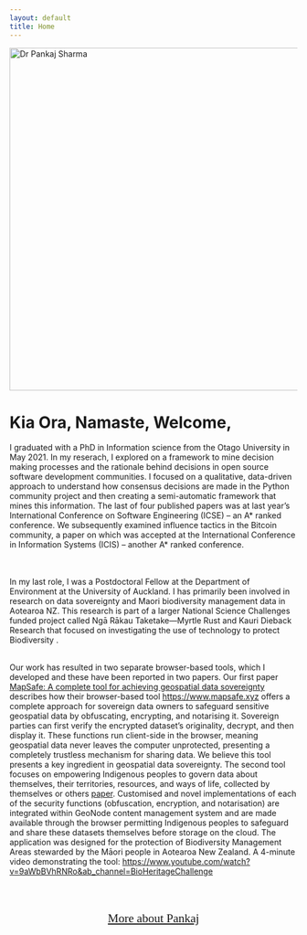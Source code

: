 ```yaml
---
layout: default
title: Home
---
```


<div class="container-fluid">
  <div class="row">
    <div class="col-sm-6">
      <img class="img-fluid" src="https://softwareinnovation.nz/wp-content/uploads/2024/05/image.png" alt="Dr Pankaj Sharma" width="555" height="600"><br>
    </div>
    <div class="col-sm-5">    
    <h1 class="text-primary">Kia Ora, Namaste, Welcome, </h1>

I graduated with a PhD in Information science from the Otago University in May 2021. In my reserach, I explored on a framework to mine decision making processes and the rationale behind decisions in open source software development communities. I focused on a qualitative, data-driven approach to understand how consensus decisions are made in the Python community project and then creating a semi-automatic framework that mines this information. The last of four published papers was at last year’s International Conference on Software Engineering (ICSE) – an A* ranked conference. We subsequently examined influence tactics in the Bitcoin community, a paper on which was accepted at the International Conference in Information Systems (ICIS) – another A* ranked conference.       
<br> <br>

In my last role, I was a Postdoctoral Fellow at the Department of Environment at the University of Auckland. I has primarily been involved in research on data sovereignty and Maori biodiversity management data in Aotearoa NZ. This research is part of a larger National Science Challenges funded project called Ngā Rākau Taketake—Myrtle Rust and Kauri Dieback Research that focused on investigating the use of technology to protect Biodiversity . <br> <br>

Our work has resulted in two separate browser-based tools, which I developed and these have been reported in two papers.
Our first paper <a href="https://onlinelibrary.wiley.com/doi/10.1111/tgis.13094">MapSafe: A complete tool for achieving geospatial data sovereignty</a> describes how their browser-based tool <a href="https://www.mapsafe.xyz">https://www.mapsafe.xyz</a> offers a complete approach for sovereign data owners to safeguard sensitive geospatial data by obfuscating, encrypting, and notarising it. Sovereign parties can first verify the encrypted dataset’s originality, decrypt, and then display it. These functions run client-side in the browser, meaning geospatial data never leaves the computer unprotected, presenting a completely trustless mechanism for sharing data. We believe this tool presents a key ingredient in geospatial data sovereignty. The second tool focuses on empowering Indigenous peoples to govern data about themselves, their territories, resources, and ways of life, collected by themselves or others <a href="https://onlinelibrary.wiley.com/doi/10.1111/tgis.13153">paper</a>. Customised and novel implementations of each of the security functions (obfuscation, encryption, and notarisation) are integrated within GeoNode content management system and are made available through the browser permitting Indigenous peoples to safeguard and share these datasets themselves before storage on the cloud. The application was designed for the protection of Biodiversity Management Areas stewarded by the Māori people in Aotearoa New Zealand. A 4-minute video demonstrating the tool: <a href="https://www.youtube.com/watch?v=9aWbBVhRNRo&ab_channel=BioHeritageChallenge">https://www.youtube.com/watch?v=9aWbBVhRNRo&ab_channel=BioHeritageChallenge</a>

<br> <br>

  

<div style="text-align: center;"><a href="/about.html" style="font-family: 'Oleo Script', cursive; font-size: 150%;">More about Pankaj</a></div>
 


</div>
</div>
